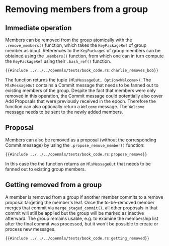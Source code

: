 # Removing members from a group

## Immediate operation

Members can be removed from the group atomically with the `.remove_members()` function, which takes the `KeyPackageRef` of group member as input. References to the `KeyPackage`s of group members can be obtained using the `.members()` function, from which one can in turn compute the `KeyPackageRef` using their `.hash_ref()` function.

```rust,no_run,noplayground
{{#include ../../../openmls/tests/book_code.rs:charlie_removes_bob}}
```

The function returns the tuple `(MlsMessageOut, Option<Welcome>)`. The `MlsMessageOut` contains a Commit message that needs to be fanned out to existing members of the group.
Despite the fact that members were only removed in this operation, the Commit message could potentially also cover Add Proposals that were previously received in the epoch. Therefore the function can also optionally return a `Welcome` message. The `Welcome` message needs to be sent to the newly added members.

## Proposal

Members can also be removed as a proposal (without the corresponding Commit message) by using the `.propose_remove_member()` function:

```rust,no_run,noplayground
{{#include ../../../openmls/tests/book_code.rs:propose_remove}}
```

In this case the the function returns an `MlsMessageOut` that needs to be fanned out to existing group members.

## Getting removed from a group
A member is removed from a group if another member commits to a remove proposal targeting the member's leaf. Once the to-be-removed member merges that commit via `merge_staged_commit()`, all other proposals in that commit will still be applied but the group will be marked as inactive afterward. The group remains usable, e.g. to examine the membership list after the final commit was processed, but it won't be possible to create or process new messages.

```rust,no_run,noplayground
{{#include ../../../openmls/tests/book_code.rs:getting_removed}}
```